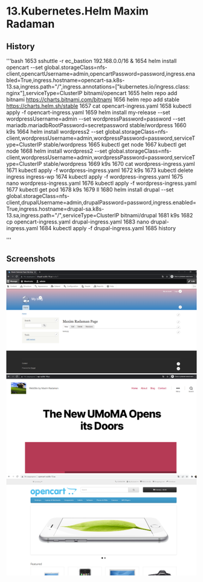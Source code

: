 # 13.Kubernetes.Helm Maxim Radaman
## History
'''bash
 1653  sshuttle -r ec_bastion 192.168.0.0/16 &
 1654  helm install opencart  --set global.storageClass=nfs-client,opencartUsername=admin,opencartPassword=password,ingress.enabled=True,ingress.hostname=opencart-sa.k8s-13.sa,ingress.path="/",ingress.annotations=["kubernetes.io/ingress.class: nginx"],serviceType=ClusterIP bitnami/opencart
 1655  helm repo add bitnami https://charts.bitnami.com/bitnami
 1656  helm repo add stable https://charts.helm.sh/stable
 1657  cat opencart-ingress.yaml
 1658  kubectl apply -f opencart-ingress.yaml
 1659  helm install my-release   --set wordpressUsername=admin   --set wordpressPassword=password   --set mariadb.mariadbRootPassword=secretpassword     stable/wordpress
 1660  k9s
 1664  helm install wordpress2  --set global.storageClass=nfs-client,wordpressUsername=admin,wordpressPassword=password,serviceType=ClusterIP stable/wordpress
 1665  kubectl get node
 1667  kubectl get node
 1668  helm install wordpress2  --set global.storageClass=nfs-client,wordpressUsername=admin,wordpressPassword=password,serviceType=ClusterIP stable/wordpress
 1669  k9s
 1670  cat wordpress-ingress.yaml
 1671  kubectl apply -f wordpress-ingress.yaml
 1672  k9s
 1673  kubectl delete ingress ingress-wp
 1674  kubectl apply -f wordpress-ingress.yaml
 1675  nano wordpress-ingress.yaml
 1676  kubectl apply -f wordpress-ingress.yaml
 1677  kubectl get pod
 1678  k9s
 1679  ll
 1680  helm install drupal  --set global.storageClass=nfs-client,drupalUsername=admin,drupalPassword=password,ingress.enabled=True,ingress.hostname=drupal-sa.k8s-13.sa,ingress.path="/",serviceType=ClusterIP bitnami/drupal
 1681  k9s
 1682  cp opencart-ingress.yaml drupal-ingress.yaml
 1683  nano drupal-ingress.yaml
 1684  kubectl apply -f drupal-ingress.yaml
 1685  history

'''
## Screenshots 
![alt text](13dr.png)
![alt text](14wp.png)
![alt text](13oc.png)
